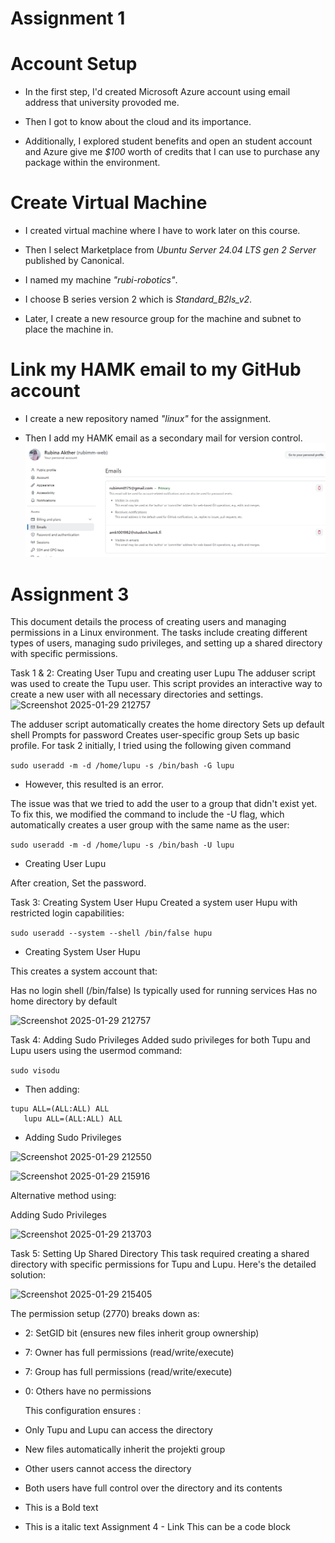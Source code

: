 # Assignment 1
# Account Setup
- In  the first step, I'd created Microsoft Azure account using email address that university provoded me.

- Then I got  to know about the cloud and its importance. 

- Additionally, I explored student benefits and open an student account and Azure give me *$100* worth of credits that I can use to purchase any package within the environment.


# Create Virtual Machine
- I created virtual machine where I have to work later on this course.

- Then I select Marketplace from *Ubuntu Server 24.04 LTS gen 2 Server* published by Canonical. 

- I named my machine *"rubi-robotics"*.

- I choose B series version 2 which is *Standard_B2ls_v2*.

- Later, I create a new resource group for the machine and subnet to place the machine in.

# Link my HAMK email to my GitHub account

- I create a new repository named *"linux"* for the assignment.

- Then I add my HAMK email as a secondary mail for version control.
![screenshot 1](image/Screenshot_22-1-2025_15321_github.com.jpeg)


# Assignment 3
This document details the process of creating users and managing permissions in a Linux environment. The tasks include creating different types of users, managing sudo privileges, and setting up a shared directory with specific permissions.

Task 1 & 2: Creating User Tupu and creating user Lupu
The adduser script was used to create the Tupu user. This script provides an interactive way to create a new user with all necessary directories and settings.
![Screenshot 2025-01-29 212757](https://github.com/user-attachments/assets/857340d1-313a-4d58-a7fa-85a98252bfc0)

The adduser script automatically creates the home directory
Sets up default shell
Prompts for password
Creates user-specific group
Sets up basic profile.
For task 2 initially, I tried using the following given command 

```sudo useradd -m -d /home/lupu -s /bin/bash -G lupu```
- However, this resulted is an error.

The issue was that we tried to add the user to a group that didn't exist yet. To fix this, we modified the command to include the -U flag, which automatically creates a user group with the same name as the user:

```sudo useradd -m -d /home/lupu -s /bin/bash -U lupu```
- Creating User Lupu

After creation, Set the password.

Task 3: Creating System User Hupu
Created a system user Hupu with restricted login capabilities:

```sudo useradd --system --shell /bin/false hupu```
- Creating System User Hupu

This creates a system account that:

Has no login shell (/bin/false)
Is typically used for running services
Has no home directory by default

![Screenshot 2025-01-29 212757](https://github.com/user-attachments/assets/1ee9dc4d-6211-45d8-9f1e-373a0e9d194c)

Task 4: Adding Sudo Privileges
Added sudo privileges for both Tupu and Lupu users using the usermod command:

```sudo visodu```

- Then adding:

```
tupu ALL=(ALL:ALL) ALL
   lupu ALL=(ALL:ALL) ALL
```

- Adding Sudo Privileges

![Screenshot 2025-01-29 212550](https://github.com/user-attachments/assets/b1dcc495-14b0-4227-be5e-9af66fa011ad)

![Screenshot 2025-01-29 215916](https://github.com/user-attachments/assets/3a9bbd7d-bba0-43a7-be08-f13d6246b73e)

Alternative method using:

Adding Sudo Privileges

![Screenshot 2025-01-29 213703](https://github.com/user-attachments/assets/ebbc6394-3c63-436c-9134-b030dc8a8477)


Task 5: Setting Up Shared Directory
This task required creating a shared directory with specific permissions for Tupu and Lupu. Here's the detailed solution:



![Screenshot 2025-01-29 215405](https://github.com/user-attachments/assets/4bfa99f5-99f6-420e-8c5b-8fc1e2b600d6)

The permission setup (2770) breaks down as:

- 2: SetGID bit (ensures new files inherit group ownership)
- 7: Owner has full permissions (read/write/execute)
- 7: Group has full permissions (read/write/execute)
- 0: Others have no permissions

  This configuration ensures :

- Only Tupu and Lupu can access the directory
- New files automatically inherit the projekti group
- Other users cannot access the directory
- Both users have full control over the directory and its contents


- This is a Bold text
- This is a italic text
Assignment 4 - Link
This can be a code block 
  
